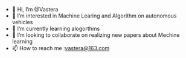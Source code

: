 - 👋 Hi, I’m @Vastera
- 👀 I’m interested in Machine Learing and Algorithm on autonomous vehicles
- 🌱 I’m currently learning alogorthms
- 💞️ I’m looking to collaborate on realizing new papers about Mechine learning
- 📫 How to reach me :vastera@163.com

<!---
Vastera/Vastera is a ✨ special ✨ repository because its `README.md` (this file) appears on your GitHub profile.
You can click the Preview link to take a look at your changes.
--->
